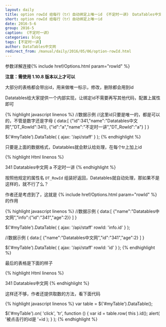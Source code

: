 ```yaml
---
layout: daily
title: option rowId 给每行（tr）自动绑定上唯一id 《不定时一讲》 DataTables中文网
short: option rowId 给每行（tr）自动绑定上唯一id
date: 2016-5-6
group: 2016-5
caption: 《不定时一讲》
categories: blog
tags: [不定时一讲]
author: DataTables中文网
redirect_from: /manual/daily/2016/05/06/option-rowId.html
---
```

参数详解连接{% include href/Options.html param="rowId" %}

 **注意：需使用 1.10.8 版本以上才可以**

大部分的表格都会带出id，用来做唯一标示，修改，删除都会用到id

Datatables给大家提供一个内部实现，让绑定id不需要再写其他代码，配置上属性即可
<!--more-->

{% highlight javascript linenos %}
//数据示例
//这里id只要是唯一的，都是可以的，不管是数字还是字母
{
    data:[
        {"id":341,"name":"Datatables中文网","DT_RowId":341},
        {"id":"a","name":"不定时一讲","DT_RowId":"a"}
    ]
}

$('#myTable').DataTable( {
    ajax: '/api/staff'
} );
{% endhighlight %}

只要是上面的数据格式，Datatables就会默认给处理，在每个tr上加上id

{% highlight Html linenos %}
<tr id="341">
    <td>341</td>
    <td>Datatables中文网</td>
</tr>
<tr id="a">
    <td>a</td>
    <td>不定时一讲</td>
</tr>
{% endhighlight %}

按照他规定的属性名 `DT_RowId` 组装好返回，Datatables就自动处理，那如果不是这样的，就不行了么？

作者还是考虑到了，这就是 {% include href/Options.html param="rowId" %} 的作用

{% highlight javascript linenos %}
//数据示例
{
    data:[
        {"name":"Datatables中文网","info":{"id":"341","age":2}}
    ]
}

$('#myTable').DataTable( {
    ajax: '/api/staff'
    rowId: 'info.id'
} );

//数据示例
{
    data:[
        {"name":"Datatables中文网","id":"341","age":2}
    ]
}

$('#myTable').DataTable( {
    ajax: '/api/staff'
    rowId: 'id'
} );
{% endhighlight %}

最后的表格是下面的样子

{% highlight Html linenos %}
<tr id="341">
    <td>341</td>
    <td>Datatables中文网</td>
</tr>
{% endhighlight %}

这样还不够，作者还提供取数的方法，看下面代码

{% highlight javascript linenos %}
var table = $('#myTable').DataTable();

$('#myTable').on( 'click', 'tr', function () {
    var id = table.row( this ).id();
    alert( '被点击行的id是 '+id );
} );
{% endhighlight %}